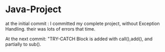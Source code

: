 # Java-Project

at the initial commit : I committed my complete project, without Exception Handling.
their was lots of errors that time.


At the next commit: "TRY-CATCH Block is added with call(),add(), and partially to sub().